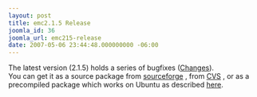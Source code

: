 ```yaml
---
layout: post
title: emc2.1.5 Release
joomla_id: 36
joomla_url: emc215-release
date: 2007-05-06 23:44:48.000000000 -06:00
---
```

The latest version (2.1.5) holds a series of bugfixes (<a href="http://sourceforge.net/project/shownotes.php?release_id=506433&amp;group_id=6744">Changes</a>). <br />You can get it as a source package from <a target="_blank" href="http://prdownloads.sourceforge.net/emc/emc2.1.5.tar.gz?download">sourceforge</a> , from <a target="_blank" href="http://wiki.linuxcnc.org/cgi-bin/emcinfo.pl?Installing_EMC2">CVS</a> , or as a precompiled package which works on Ubuntu as described <a href="index.php?option=com_content&amp;task=view&amp;id=2&amp;Itemid=4">here</a>.
